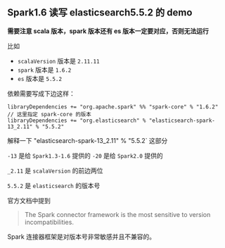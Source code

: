 ## Spark1.6 读写 elasticsearch5.5.2 的 demo

**需要注意 scala 版本，spark 版本还有 es 版本一定要对应，否则无法运行**

比如

- `scalaVersion` 版本是 `2.11.11`
- `spark` 版本是 `1.6.2`
- `es` 版本是 `5.5.2`
   
依赖需要写成下边这样：

```sbtshell
libraryDependencies += "org.apache.spark" %% "spark-core" % "1.6.2"  // 这里指定 spark-core 的版本
libraryDependencies += "org.elasticsearch" % "elasticsearch-spark-13_2.11" % "5.5.2" 
```

解释一下 "elasticsearch-spark-13_2.11" % "5.5.2` 这部分

`-13` 是给 `Spark1.3-1.6` 提供的
`-20` 是给 `Spark2.0` 提供的

`_2.11` 是 `scalaVersion` 的前边两位

`5.5.2` 是 `elasticsearch` 的版本号

官方文档中提到

> The Spark connector framework is the most sensitive to version incompatibilities.

Spark 连接器框架是对版本号非常敏感并且不兼容的。